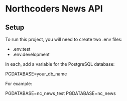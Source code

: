 # Northcoders News API

## Setup

To run this project, you will need to create two .env files:

- .env.test
- .env.development 

In each, add a variable for the PostgreSQL database:

PGDATABASE=your_db_name

For example:

PGDATABASE=nc_news_test
PGDATABASE=nc_news